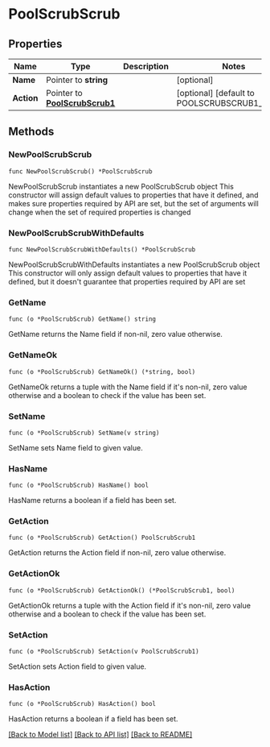 # PoolScrubScrub

## Properties

Name | Type | Description | Notes
------------ | ------------- | ------------- | -------------
**Name** | Pointer to **string** |  | [optional] 
**Action** | Pointer to [**PoolScrubScrub1**](PoolScrubScrub1.md) |  | [optional] [default to POOLSCRUBSCRUB1_START]

## Methods

### NewPoolScrubScrub

`func NewPoolScrubScrub() *PoolScrubScrub`

NewPoolScrubScrub instantiates a new PoolScrubScrub object
This constructor will assign default values to properties that have it defined,
and makes sure properties required by API are set, but the set of arguments
will change when the set of required properties is changed

### NewPoolScrubScrubWithDefaults

`func NewPoolScrubScrubWithDefaults() *PoolScrubScrub`

NewPoolScrubScrubWithDefaults instantiates a new PoolScrubScrub object
This constructor will only assign default values to properties that have it defined,
but it doesn't guarantee that properties required by API are set

### GetName

`func (o *PoolScrubScrub) GetName() string`

GetName returns the Name field if non-nil, zero value otherwise.

### GetNameOk

`func (o *PoolScrubScrub) GetNameOk() (*string, bool)`

GetNameOk returns a tuple with the Name field if it's non-nil, zero value otherwise
and a boolean to check if the value has been set.

### SetName

`func (o *PoolScrubScrub) SetName(v string)`

SetName sets Name field to given value.

### HasName

`func (o *PoolScrubScrub) HasName() bool`

HasName returns a boolean if a field has been set.

### GetAction

`func (o *PoolScrubScrub) GetAction() PoolScrubScrub1`

GetAction returns the Action field if non-nil, zero value otherwise.

### GetActionOk

`func (o *PoolScrubScrub) GetActionOk() (*PoolScrubScrub1, bool)`

GetActionOk returns a tuple with the Action field if it's non-nil, zero value otherwise
and a boolean to check if the value has been set.

### SetAction

`func (o *PoolScrubScrub) SetAction(v PoolScrubScrub1)`

SetAction sets Action field to given value.

### HasAction

`func (o *PoolScrubScrub) HasAction() bool`

HasAction returns a boolean if a field has been set.


[[Back to Model list]](../README.md#documentation-for-models) [[Back to API list]](../README.md#documentation-for-api-endpoints) [[Back to README]](../README.md)


